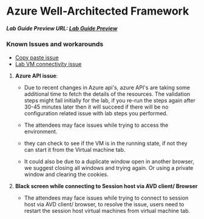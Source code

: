 # Azure Well-Architected Framework

##### Lab Guide Preview URL: [Lab Guide Preview](https://experience.cloudlabs.ai/#/labguidepreview/a9dbe192-7e71-45a9-8030-f32ee7d5e6c9)

### Known Issues and workarounds
- [Copy paste issue](https://docs.cloudlabs.ai/Learner/Troubleshooting/CopyPaste)
- [Lab VM connectivity issue](https://docs.cloudlabs.ai/Learner/Troubleshooting/RDP)

1. **Azure API issue**: 

    - Due to recent changes in Azure api's, azure API's are taking some additional time to fetch the details of the resources. The validation steps might fail initially for the lab, if you re-run the steps again after 30-45 minutes later then it will succeed if there will be no configuration related issue with lab steps you performed.

    - The attendees may face issues while trying to access the environment.
    - they can check to see if the VM is in the running state, if not they can start it from the Virtual machine tab. 
    - It could also be due to a duplicate window open in another browser, we suggest closing all windows and trying again. Or using a private window and clearing the cookies.  

2. **Black screen while connecting to Session host via AVD client/ Browser**
     - The attendees may face issues while trying to connect to session host via AVD client/ browser, to resolve the issue, users need to restart the session host virtual machines from virtual machine tab.
